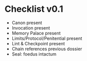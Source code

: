 # Checklist v0.1
- Canon present
- Invocation present
- Memory Palace present
- Limits/Protocol/Penitential present
- Lint & Checkpoint present
- Chain references previous dossier
- Seal: foedus intactum
